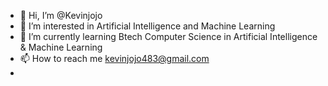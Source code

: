 - 👋 Hi, I’m @Kevinjojo
- 👀 I’m interested in Artificial Intelligence and Machine Learning
- 🌱 I’m currently learning Btech Computer Science in Artificial Intelligence & Machine Learning
- 📫 How to reach me kevinjojo483@gmail.com
- 

<!---
Kevinjojo2003/Kevinjojo2003 is a ✨ special ✨ repository because its `README.md` (this file) appears on your GitHub profile.
You can click the Preview link to take a look at your changes.
--->
